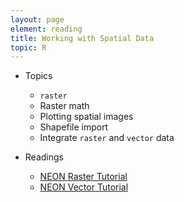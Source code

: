 ```yaml
---
layout: page
element: reading
title: Working with Spatial Data
topic: R
---
```


* Topics

  * `raster`
  * Raster math
  * Plotting spatial images
  * Shapefile import
  * Integrate `raster` and `vector` data

* Readings

  * [NEON Raster Tutorial](https://www.neonscience.org/resources/series/introduction-working-raster-data-r)
  * [NEON Vector Tutorial](http://neondataskills.org/vector-data-series/)